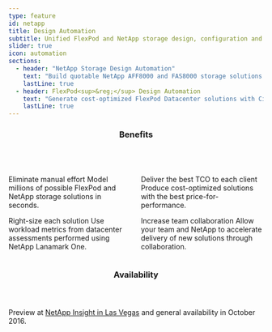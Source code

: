 ```yaml
---
type: feature
id: netapp
title: Design Automation
subtitle: Unified FlexPod and NetApp storage design, configuration and pricing for NetApp SEs and partners worldwide
slider: true
icon: automation
sections:
  - header: "NetApp Storage Design Automation"
    text: "Build quotable NetApp AFF8000 and FAS8000 storage solutions with the best price-for-performance."
    lastLine: true
  - header: FlexPod<sup>&reg;</sup> Design Automation
    text: "Generate cost-optimized FlexPod Datacenter solutions with Cisco Nexus 5000 and 9000 switches."
    lastLine: true
---
```

<section>
  <header><h3>Benefits</h3></header>
  <article>
    <div class="columns columns--two">
      <div class="column">
        <p class="check">
          <span class="accent">Eliminate manual effort</span>
          Model millions of possible FlexPod and NetApp storage solutions in seconds.
        </p>
        <p class="check">
          <span class="accent">Right-size each solution</span>
          Use workload metrics from datacenter assessments performed using NetApp Lanamark One.
        </p>
      </div>
      <div class="column">
        <p class="check">
          <span class="accent">Deliver the best TCO to each client</span>
          Produce cost-optimized solutions with the best price-for-performance.
        </p>
        <p class="check">
          <span class="accent">Increase team collaboration</span>
          Allow your team and NetApp to accelerate delivery of new solutions through collaboration.
        </p>
      </div>
    </div>
  </article>
</section>
<section>
  <header><h3>Availability</h3></header>
    <article>
    <p>Preview at <a href="netapp/insight-las-vegas-2016.html" class="las-vegas">NetApp Insight in Las Vegas</a> and general availability in October 2016.</p>
  </article>
</section>

